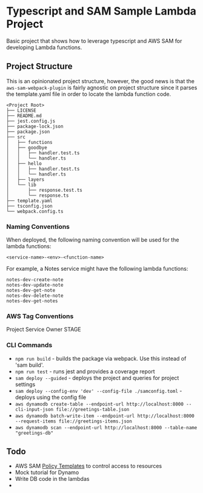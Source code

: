 # Typescript and SAM Sample Lambda Project
Basic project that shows how to leverage typescript and AWS SAM for
developing Lambda functions.

## Project Structure
This is an opinionated project structure, however, the good news is that the
`aws-sam-webpack-plugin` is fairly agnostic on project structure since it
parses the template.yaml file in order to locate the lambda function code.

```
<Project Root>
├── LICENSE
├── README.md
├── jest.config.js
├── package-lock.json
├── package.json
├── src
│   ├── functions
│   ├── goodbye
│   │   ├── handler.test.ts
│   │   └── handler.ts
│   ├── hello
│   │   ├── handler.test.ts
│   │   └── handler.ts
│   ├── layers
│   └── lib
│       ├── response.test.ts
│       └── response.ts
├── template.yaml
├── tsconfig.json
└── webpack.config.ts
```

### Naming Conventions
When deployed, the following naming convention will be used for the lambda functions:

    <service-name>-<env>-<function-name>

For example, a Notes service might have the following lambda functions:

    notes-dev-create-note
    notes-dev-update-note
    notes-dev-get-note
    notes-dev-delete-note
    notes-dev-get-notes

### AWS Tag Conventions
Project
Service
Owner
STAGE

### CLI Commands
- `npm run build` - builds the package via webpack. Use this instead of 'sam build'.
- `npm run test` - runs jest and provides a coverage report
- `sam deploy --guided` - deploys the project and queries for project settings
- `sam deploy --config-env 'dev' --config-file ./samconfig.toml` - deploys using the config file
- `aws dynamodb create-table --endpoint-url http://localhost:8000 --cli-input-json file://greetings-table.json`
- `aws dynamodb batch-write-item --endpoint-url http://localhost:8000 --request-items file://greetings-items.json`
- `aws dynamodb scan --endpoint-url http://localhost:8000 --table-name "greetings-db"`

## Todo
- AWS SAM [Policy Templates](https://docs.aws.amazon.com/serverless-application-model/latest/developerguide/serverless-policy-templates.html) to control access to resources
- Mock tutorial for Dynamo
- Write DB code in the lambdas
- 
